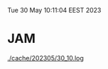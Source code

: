 Tue 30 May 10:11:04 EEST 2023
# JAM
<a href='./cache/202305/30_10.log'>./cache/202305/30_10.log</a>
